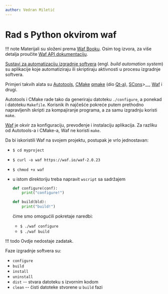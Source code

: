 ```yaml
---
author: Vedran Miletić
---
```


# Rad s Python okvirom waf

!!! note
    Materijali su složeni prema [Waf Booku](https://waf.io/book/). Osim tog izvora, za više detalja proučite [Waf API dokumentaciju](https://waf.io/apidocs/).

[Sustavi za automatizaciju izgradnje softvera](https://en.wikipedia.org/wiki/Build_automation) (engl. *build automation system*) su aplikacije koje automatiziraju ili skriptiraju aktivnosti u procesu izgradnje softvera.

Primjeri takvih alata su [Autotools](https://en.wikipedia.org/wiki/GNU_build_system), [CMake](https://en.wikipedia.org/wiki/CMake) [qmake](https://en.wikipedia.org/wiki/Qmake) (dio [Qt-a](https://en.wikipedia.org/wiki/Qt_(software))), [SCons](https://en.wikipedia.org/wiki/SCons)>__, [Waf](https://en.wikipedia.org/wiki/Waf) i drugi.

Autotools i CMake rade tako da generiraju datoteku `./configure`, a ponekad i datoteku `Makefile`. Korisnik ih najčešće pokreće putem prethodno napravljenih skripti za kompajiranje programa, a za samu izgradnju koristi `make`.

[Waf](https://waf.io/) je okvir za konfiguraciju, prevođenje i instalaciju aplikacija. Za razliku od Autotools-a i CMake-a, Waf ne koristi `make`.

Da bi iskoristili Waf na svojem projektu, postupak je vrlo jednostavan:

- `$ cd myproject`
- `$ curl -o waf https://waf.io/waf-2.0.23`
- `$ chmod +x waf`
- u istom direktoriju treba napravit `wscript` sa sadržajem

    ``` python
    def configure(conf):
        print("configure!")

    def build(bld):
        print("build!")
    ```

    čime smo omogućili pokretaje naredbi:

    - `$ ./waf configure`
    - `$ ./waf build`

!!! todo
    Ovdje nedostaje zadatak.

Faze izgradnje softvera su:

- `configure`
- `build`
- `install`
- `uninstall`
- `dist` -- stvara datoteku s izvornim kodom
- `clean` -- čisti datoteke stvorene u `build` fazi
